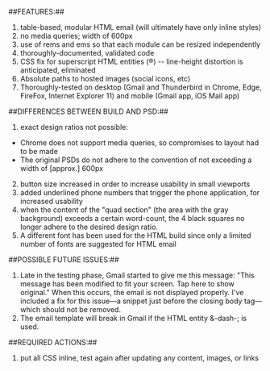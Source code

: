 ##FEATURES:##
1. table-based, modular HTML email (will ultimately have only inline styles)
2. no media queries; width of 600px
3. use of rems and ems so that each module can be resized independently
4. thoroughly-documented, validated code
5. CSS fix for superscript HTML entities (&reg;) -- line-height distortion is anticipated, eliminated
6. Absolute paths to hosted images (social icons, etc)
7. Thoroughly-tested on desktop (Gmail and Thunderbird in Chrome, Edge, FireFox, Internet Explorer 11) and mobile (Gmail app, iOS Mail app)


##DIFFERENCES BETWEEN BUILD AND PSD:##
1. exact design ratios not possible:
  * Chrome does not support media queries, so compromises to layout had to be made
  * The original PSDs do not adhere to the convention of not exceeding a width of [approx.] 600px
2. button size increased in order to increase usability in small viewports
3. added underlined phone numbers that trigger the phone application, for increased usability
4. when the content of the "quad section" (the area with the gray background) exceeds a certain word-count, the 4 black squares no longer adhere to the desired design ratio.
5. A different font has been used for the HTML build since only a limited number of fonts are suggested for HTML email


##POSSIBLE FUTURE ISSUES:##
1. Late in the testing phase, Gmail started to give me this message: "This message has been modified to fit your screen. Tap here to show original." When this occurs, the email is not displayed properly. I've included a fix for this issue&mdash;a snippet just before the closing body tag&mdash;which should not be removed.
2. The email template will break in Gmail if the HTML entity &-dash-; is used.


##REQUIRED ACTIONS:##
1. put all CSS inline, test again after updating any content, images, or links
